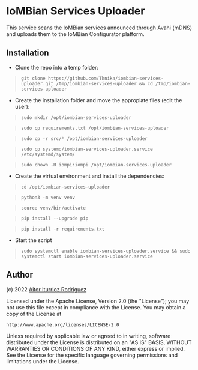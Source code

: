 # IoMBian Services Uploader

This service scans the IoMBian services announced through Avahi (mDNS) and uploads them to the IoMBian Configurator platform.


## Installation

- Clone the repo into a temp folder:

> ```git clone https://github.com/Tknika/iombian-services-uploader.git /tmp/iombian-services-uploader && cd /tmp/iombian-services-uploader```

- Create the installation folder and move the appropiate files (edit the user):

> ```sudo mkdir /opt/iombian-services-uploader```

> ```sudo cp requirements.txt /opt/iombian-services-uploader```

> ```sudo cp -r src/* /opt/iombian-services-uploader```

> ```sudo cp systemd/iombian-services-uploader.service /etc/systemd/system/```

> ```sudo chown -R iompi:iompi /opt/iombian-services-uploader```

- Create the virtual environment and install the dependencies:

> ```cd /opt/iombian-services-uploader```

> ```python3 -m venv venv```

> ```source venv/bin/activate```

> ```pip install --upgrade pip```

> ```pip install -r requirements.txt```

- Start the script

> ```sudo systemctl enable iombian-services-uploader.service && sudo systemctl start iombian-services-uploader.service```


## Author

(c) 2022 [Aitor Iturrioz Rodríguez](https://github.com/bodiroga)

Licensed under the Apache License, Version 2.0 (the "License");
you may not use this file except in compliance with the License.
You may obtain a copy of the License at

    http://www.apache.org/licenses/LICENSE-2.0

Unless required by applicable law or agreed to in writing, software
distributed under the License is distributed on an "AS IS" BASIS,
WITHOUT WARRANTIES OR CONDITIONS OF ANY KIND, either express or implied.
See the License for the specific language governing permissions and
limitations under the License.